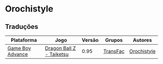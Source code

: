 # Orochistyle

## Traduções

| Plataforma | Jogo | Versão | Grupos | Autores |
| ----------- | ----------- | ----------- | ----------- | ----------- |
| [Game Boy Advance](../../traducoes/game-boy-advance/) | [Dragon Ball Z - Taiketsu](../../traducoes/game-boy-advance/dragon-ball-z-taiketsu_orochistyle/) | 0.95 | [TransFac](../../grupos/transfac/) | [Orochistyle](../../autores/orochistyle/) |